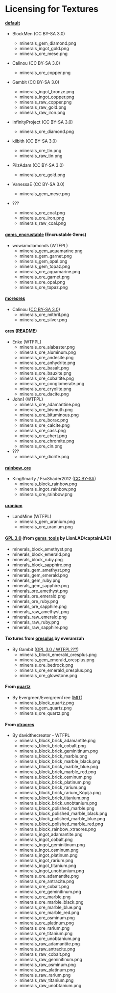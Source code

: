 # Licensing for Textures


#### **[default][]**

- BlockMen (CC BY-SA 3.0)
  - minerals_gem_diamond.png
  - minerals_ingot_gold.png
  - minerals_ore_mese.png

- Calinou (CC BY-SA 3.0)
  - minerals_ore_copper.png

- Gambit (CC BY-SA 3.0)
  - minerals_ingot_bronze.png
  - minerals_ingot_copper.png
  - minerals_raw_copper.png
  - minerals_raw_gold.png
  - minerals_raw_iron.png

- InfinityProject (CC BY-SA 3.0)
  - minerals_ore_diamond.png

- kilbith (CC BY-SA 3.0)
  - minerals_ore_tin.png
  - minerals_raw_tin.png

- PilzAdam (CC BY-SA 3.0)
  - minerals_ore_gold.png

- VanessaE (CC BY-SA 3.0)
  - minerals_gem_mese.png

- ???
  - minerals_ore_coal.png
  - minerals_ore_iron.png
  - minerals_raw_coal.png


#### [gems_encrustable][] (Encrustable Gems)
- wowiamdiamonds (WTFPL)
  - minerals_gem_aquamarine.png
  - minerals_gem_garnet.png
  - minerals_gem_opal.png
  - minerals_gem_topaz.png
  - minerals_ore_aquamarine.png
  - minerals_ore_garnet.png
  - minerals_ore_opal.png
  - minerals_ore_topaz.png


#### **[moreores]**
- Calinou ([CC BY-SA 3.0][lic.moreores])
  - minerals_ore_mithril.png
  - minerals_ore_silver.png


#### **[ores][]** ([README][lic.ores])
- Enke (WTFPL)
  - minerals_ore_alabaster.png
  - minerals_ore_aluminum.png
  - minerals_ore_andesite.png
  - minerals_ore_anhydrite.png
  - minerals_ore_basalt.png
  - minerals_ore_bauxite.png
  - minerals_ore_cobaltite.png
  - minerals_ore_conglomerate.png
  - minerals_ore_cryolite.png
  - minerals_ore_dacite.png
- John1 (WTFPL)
  - minerals_ore_adamantine.png
  - minerals_ore_bismuth.png
  - minerals_ore_bituminous.png
  - minerals_ore_borax.png
  - minerals_ore_calcite.png
  - minerals_ore_cass.png
  - minerals_ore_chert.png
  - minerals_ore_chromite.png
  - minerals_ore_cin.png
- ???
  - minerals_ore_diorite.png


#### **[rainbow_ore][]**
- KingSmarty / FsxShader2012 ([CC BY-SA][lic.rainbow_ore])
  - minerals_block_rainbow.png
  - minerals_ingot_rainbow.png
  - minerals_ore_rainbow.png


#### [uranium][]
- LandMine (WTFPL)
  - minerals_gem_uranium.png
  - minerals_ore_uranium.png

#### [GPL 3.0][lic.gems_tools] (from [gems_tools][] by LionLAD/captainLAD)
- minerals_block_amethyst.png
- minerals_block_emerald.png
- minerals_block_ruby.png
- minerals_block_sapphire.png
- minerals_gem_amethyst.png
- minerals_gem_emerald.png
- minerals_gem_ruby.png
- minerals_gem_sapphire.png
- minerals_ore_amethyst.png
- minerals_ore_emerald.png
- minerals_ore_ruby.png
- minerals_ore_sapphire.png
- minerals_raw_amethyst.png
- minerals_raw_emerald.png
- minerals_raw_ruby.png
- minerals_raw_sapphire.png

#### Textures from [oresplus][] by everamzah
- By Gambit ([GPL 3.0 / WTFPL???][lic.oresplus])
  - minerals_block_emerald_oresplus.png
  - minerals_gem_emerald_oresplus.png
  - minerals_ore_bedrock.png
  - minerals_ore_emerald_oresplus.png
  - minerals_ore_glowstone.png

#### From [quartz][]
- By Evergreen/EvergreenTree ([MIT][lic.quartz])
  - minerals_block_quartz.png
  - minerals_gem_quartz.png
  - minerals_ore_quartz.png

#### From [xtraores][]
- By davidthecreator - WTFPL
  - minerals_block_brick_adamantite.png
  - minerals_block_brick_cobalt.png
  - minerals_block_brick_geminitinum.png
  - minerals_block_brick_marble.png
  - minerals_block_brick_marble_black.png
  - minerals_block_brick_marble_blue.png
  - minerals_block_brick_marble_red.png
  - minerals_block_brick_osminum.png
  - minerals_block_brick_platinum.png
  - minerals_block_brick_rarium.png
  - minerals_block_brick_rarium_Kopija.png
  - minerals_block_brick_titanium.png
  - minerals_block_brick_unobtanium.png
  - minerals_block_polished_marble.png
  - minerals_block_polished_marble_black.png
  - minerals_block_polished_marble_blue.png
  - minerals_block_polished_marble_red.png
  - minerals_block_rainbow_xtraores.png
  - minerals_ingot_adamantite.png
  - minerals_ingot_cobalt.png
  - minerals_ingot_geminitinum.png
  - minerals_ingot_osminum.png
  - minerals_ingot_platinum.png
  - minerals_ingot_rarium.png
  - minerals_ingot_titanium.png
  - minerals_ingot_unobtanium.png
  - minerals_ore_adamantite.png
  - minerals_ore_antracite.png
  - minerals_ore_cobalt.png
  - minerals_ore_geminitinum.png
  - minerals_ore_marble.png
  - minerals_ore_marble_black.png
  - minerals_ore_marble_blue.png
  - minerals_ore_marble_red.png
  - minerals_ore_osminum.png
  - minerals_ore_platinum.png
  - minerals_ore_rarium.png
  - minerals_ore_titanium.png
  - minerals_ore_unobtanium.png
  - minerals_raw_adamantite.png
  - minerals_raw_antracite.png
  - minerals_raw_cobalt.png
  - minerals_raw_geminitinum.png
  - minerals_raw_osminum.png
  - minerals_raw_platinum.png
  - minerals_raw_rarium.png
  - minerals_raw_titanium.png
  - minerals_raw_unobtanium.png


[default]: https://github.com/minetest/minetest_game/tree/master/mods/default
[gems_encrustable]: https://forum.minetest.net/viewtopic.php?t=2596
[gems_tools]: https://forum.minetest.net/viewtopic.php?t=4294
[moreores]: https://forum.minetest.net/viewtopic.php?t=549
[ores]: http://forum.freeminer.org/threads/ores-mod-wip-0-8-ores.98
[oresplus]: https://forum.minetest.net/viewtopic.php?t=13120
[quartz]: https://forum.minetest.net/viewtopic.php?t=5682
[rainbow_ore]: https://forum.minetest.net/viewtopic.php?t=13519
[uranium]: https://forum.minetest.net/viewtopic.php?t=2234
[xtraores]: https://forum.minetest.net/viewtopic.php?t=12798

[lic.default]: https://github.com/minetest/minetest_game/blob/master/mods/default/license.txt
[lic.gems_tools]: https://github.com/captainLAD/gems/blob/master/LICENSE
[lic.moreores]: https://github.com/minetest-mods/moreores/blob/master/README.md
[lic.ores]: https://github.com/Nullsrc/Ores/blob/master/README.txt
[lic.oresplus]: https://github.com/taikedz/everamzah-oresplus/blob/master/LICENSE
[lic.quartz]: https://github.com/minetest-mods/quartz/blob/master/README.txt
[lic.rainbow_ore]: https://github.com/FsxShader2012/rainbow_ore/blob/master/README.md
